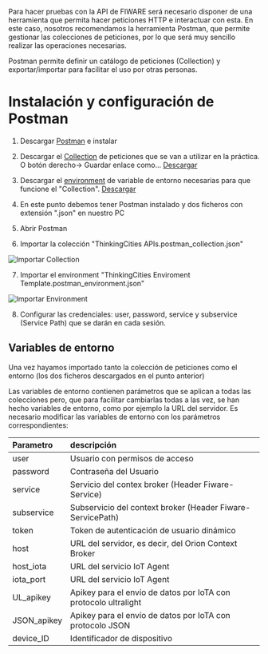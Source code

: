 Para hacer pruebas con la API de FIWARE será necesario disponer de una herramienta que permita hacer peticiones HTTP e interactuar con esta. En este caso, nosotros recomendamos la herramienta Postman, que permite gestionar las colecciones de peticiones, por lo que será muy sencillo realizar las operaciones necesarias.

Postman permite definir un catálogo de peticiones (Collection) y exportar/importar para facilitar el uso por otras personas. 

# Instalación y configuración de Postman

1. Descargar [Postman](https://www.getpostman.com/) e instalar

2. Descargar el [Collection](ThinkingCities%20APIs.postman_collection.json) de peticiones que se van a utilizar en la práctica. O botón derecho-> Guardar enlace como... [Descargar](https://github.com/FIWAREZone/IoT_Course/raw/master/postman/ThinkingCities%20APIs.postman_collection.json)

3. Descargar el [environment](../ThinkingCities%20Enviroment%20Template.postman_environment.json) de variable de entorno necesarias para que funcione el "Collection". [Descargar](https://github.com/FIWAREZone/IoT_Course/raw/master/postman/ThinkingCities%20Enviroment%20Template.postman_environment.json)

4. En este punto debemos tener Postman instalado y dos ficheros con extensión ".json" en nuestro PC

5. Abrir Postman

6. Importar la colección "ThinkingCities APIs.postman_collection.json"

![Importar Collection](https://github.com/danvilmot/IoT_Course/blob/master/postman/files/import_collection.jpg)

7. Importar el environment "ThinkingCities Enviroment Template.postman_environment.json"

![Importar Environment](https://github.com/danvilmot/IoT_Course/blob/master/postman/files/import_environment.jpg)

8. Configurar las credenciales: user, password, service y subservice (Service Path) que se darán en cada sesión.



## Variables de entorno

Una vez hayamos importado tanto la colección de peticiones como el entorno (los dos ficheros descargados en el punto anterior) 

Las variables de entorno contienen parámetros que se aplican a todas las colecciones pero, que para facilitar cambiarlas todas a las vez, se han hecho variables de entorno, como por ejemplo la URL del servidor. Es necesario modificar las variables de entorno con los parámetros correspondientes:

| Parametro         |descripción   												|
| :-----------------|:--------------											|
| user              | Usuario con permisos de acceso							|
| password          | Contraseña del Usuario 									|
| service   		| Servicio del contex broker (Header Fiware-Service) 		|
| subservice      	| Subservicio del context broker (Header Fiware-ServicePath) |
| token 			| Token de autenticación de usuario dinámico 				|
| host 				| URL del servidor, es decir, del Orion Context Broker 		|
| host_iota 				| URL del servicio IoT Agent 		|
| iota_port 				| URL del servicio IoT Agent		|
| UL_apikey 				| Apikey para el envío de datos por IoTA con protocolo ultralight 		|
| JSON_apikey 			| Apikey para el envío de datos por IoTA con protocolo JSON 		|
| device_ID 				| Identificador de dispositivo		|

